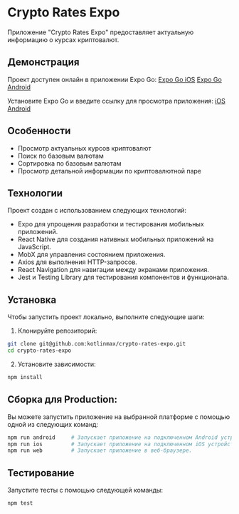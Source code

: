 # Crypto Rates Expo

Приложение "Crypto Rates Expo" предоставляет актуальную информацию о курсах криптовалют.

## Демонстрация

Проект доступен онлайн в приложении Expo Go: 
  [Expo Go iOS](https://itunes.apple.com/app/apple-store/id982107779)
  [Expo Go Android](https://play.google.com/store/apps/details?id=host.exp.exponent&referrer=www)

Установите Expo Go и введите ссылку для просмотра приложения:
  [iOS](https://itunes.apple.com/app/apple-store/id982107779)
  [Android](https://play.google.com/store/apps/details?id=host.exp.exponent&referrer=www)


## Особенности

- Просмотр актуальных курсов криптовалют
- Поиск по базовым валютам
- Сортировка по базовым валютам
- Просмотр детальной информации по криптовалютной паре

## Технологии

Проект создан с использованием следующих технологий:

- Expo для упрощения разработки и тестирования мобильных приложений.
- React Native для создания нативных мобильных приложений на JavaScript.
- MobX для управления состоянием приложения.
- Axios для выполнения HTTP-запросов.
- React Navigation для навигации между экранами приложения.
- Jest и Testing Library для тестирования компонентов и функционала.

## Установка

Чтобы запустить проект локально, выполните следующие шаги:

1. Клонируйте репозиторий:

```bash
git clone git@github.com:kotlinmax/crypto-rates-expo.git
cd crypto-rates-expo
```

2. Установите зависимости:

```bash
npm install
```

## Сборка для Production:
Вы можете запустить приложение на выбранной платформе с помощью одной из следующих команд:

```bash
npm run android     # Запускает приложение на подключенном Android устройстве или эмуляторе.
npm run ios         # Запускает приложение на подключенном iOS устройстве или симуляторе (только Mac).
npm run web         # Запускает приложение в веб-браузере.
```

## Тестирование
Запустите тесты с помощью следующей команды:
```bash
npm test
```